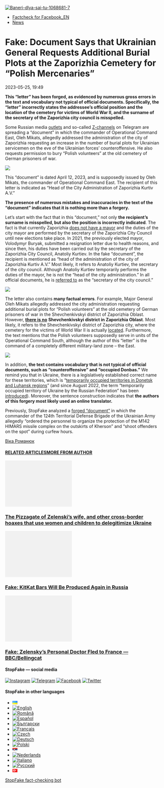 [![](https://www.stopfake.org/content/uploads/2023/05/Baneri-dlya-sai-tu-1068681-7.png "Baneri-dlya-sai-tu-1068681-7")](https://www.stopfake.org/content/uploads/2023/05/Baneri-dlya-sai-tu-1068681-7.png)

*   [Factcheck for Facebook\_EN](https://www.stopfake.org/en/category/factcheck-facebook-en/)
*   [News](https://www.stopfake.org/en/category/news/)

Fake: Document Says that Ukrainian General Requests Additional Burial Plots at the Zaporizhia Cemetery for “Polish Mercenaries”
===============================================================================================================================

2023-05-25, 19:49

[](https://www.facebook.com/sharer/sharer.php?u=https%3A%2F%2Fwww.stopfake.org%2Fen%2Ffake-document-says-that-ukrainian-general-requests-additional-burial-plots-at-the-zaporizhia-cemetery-for-polish-mercenaries%2F "Facebook")[](viber://forward?text=Fake%3A%20Document%20Says%20that%20Ukrainian%20General%20Requests%20Additional%20Burial%20Plots%20at%20the%20Zaporizhia%20Cemetery%20for%20%22Polish%20Mercenaries%22%20https%3A%2F%2Fwww.stopfake.org%2Fen%2Ffake-document-says-that-ukrainian-general-requests-additional-burial-plots-at-the-zaporizhia-cemetery-for-polish-mercenaries%2F "Viber")[](https://twitter.com/intent/tweet?text=Fake%3A%20Document%20Says%20that%20Ukrainian%20General%20Requests%20Additional%20Burial%20Plots%20at%20the%20Zaporizhia%20Cemetery%20for%20%22Polish%20Mercenaries%22&url=https%3A%2F%2Fwww.stopfake.org%2Fen%2Ffake-document-says-that-ukrainian-general-requests-additional-burial-plots-at-the-zaporizhia-cemetery-for-polish-mercenaries%2F "X")[](https://api.whatsapp.com/send?text=Fake%3A%20Document%20Says%20that%20Ukrainian%20General%20Requests%20Additional%20Burial%20Plots%20at%20the%20Zaporizhia%20Cemetery%20for%20%22Polish%20Mercenaries%22%20https%3A%2F%2Fwww.stopfake.org%2Fen%2Ffake-document-says-that-ukrainian-general-requests-additional-burial-plots-at-the-zaporizhia-cemetery-for-polish-mercenaries%2F "Whatsapp")[](https://www.stopfake.org/en/fake-document-says-that-ukrainian-general-requests-additional-burial-plots-at-the-zaporizhia-cemetery-for-polish-mercenaries/)[](https://telegram.me/share/url?url=https%3A%2F%2Fwww.stopfake.org%2Fen%2Ffake-document-says-that-ukrainian-general-requests-additional-burial-plots-at-the-zaporizhia-cemetery-for-polish-mercenaries%2F&text=Fake%3A%20Document%20Says%20that%20Ukrainian%20General%20Requests%20Additional%20Burial%20Plots%20at%20the%20Zaporizhia%20Cemetery%20for%20%22Polish%20Mercenaries%22 "Telegram")[](https://www.instagram.com/ "Instagram")

  

**This “letter” has been forged, as evidenced by numerous gross errors in the text and vocabulary not typical of official documents. Specifically, the “letter” incorrectly states the addressee’s official position and the location of the cemetery for victims of World War II, and the surname of the secretary of the Zaporizhia city council is misspelled.**

Some Russian media [outlets](https://news-kiev.ru/society/2023/05/19/157250.html) and so-called [Z-channels](https://t.me/HersonVestnik/16898) on Telegram are spreading a “document” in which the commander of Operational Command East, Oleh Mikats, allegedly addressed the administration of the city of Zaporizhia requesting an increase in the number of burial plots for Ukrainian servicemen on the eve of the Ukrainian forces’ counteroffensive. He also requests permission to bury “Polish volunteers” at the old cemetery of German prisoners of war.

![](https://www.stopfake.org/content/uploads/2023/07/Screenshot-2023-05-26-at-00.50.23.png)

This “document” is dated April 12, 2023, and is supposedly issued by Oleh Mikats, the commander of Operational Command East. The recipient of this letter is indicated as “Head of the City Administration of Zaporizhia Kurtiv A.V.”

**The presence of numerous mistakes and inaccuracies in the text of the “document” indicates that it is nothing more than a forgery.**

Let’s start with the fact that in this “document,” not only **the recipient’s surname is misspelled, but also the position is incorrectly indicated**. The fact is that currently Zaporizhia [does not have a mayor](https://zp.gov.ua/uk/persons/category/goverment/) and the duties of the city mayor are performed by the secretary of the Zaporizhia City Council until new elections take place. In 2021, the previously elected mayor, Volodymyr Buryak, submitted a resignation letter due to health reasons, and since then, his duties have been carried out by the secretary of the Zaporizhia City Council, Anatoliy Kurtiev. In the fake “document”, the recipient is mentioned as “head of the administration of the city of Zaporizhia Kurtiv A.V.” Most likely, it refers to Anatoliy Kurtiev, the secretary of the city council. Although Anatoliy Kurtiev temporarily performs the duties of the mayor, he is not the “head of the city administration.” In all official documents, he is [referred to](https://zp.gov.ua/upload/content/o_1h1902tvg1juveg3199otplbm5m.pdf) as the “secretary of the city council.”

![](https://www.stopfake.org/content/uploads/2023/07/Screenshot-2023-05-26-at-01.01.42.png)

The letter also contains **many factual errors**. For example, Major General Oleh Mikats allegedly addressed the city administration requesting additional burial plots for “Polish volunteers” at the old cemetery of German prisoners of war in the Shevchenkivskyi district of Zaporizhia Oblast. However, [**there is no**](https://www.zoda.gov.ua/news/51248/na-zasidanni-verhovnoji-radi-ukrajini-zatverdzheno-novi-rayoni-zaporizkoji-oblasti.html) **Shevchenkivskyi district in Zaporizhia Oblast**. Most likely, it refers to the Shevchenkivskyi district of Zaporizhia city, where the cemetery for the victims of World War II is actually [located](https://nagel.pp.ua/german-burial/). Furthermore, the text mentions that the Polish volunteers supposedly serve in units of the Operational Command South, although the author of this “letter” is the command of a completely different military-land zone – the East.

![](https://www.stopfake.org/content/uploads/2023/07/Screenshot-2023-05-26-at-01.02.59-890x1024-1.png)

In addition, **the text contains vocabulary that is not typical of official documents, such as “counteroffensive” and “occupied Donbas.”** We remind you that in Ukraine, there is a legislatively established correct name for these territories, which is “[temporarily occupied territories in Donetsk and Luhansk regions](https://itd.rada.gov.ua/billInfo/Bills/Card/39777?fbclid=IwAR39oBa5FpotrmvJWljtwS4JsqPVhvTiSbT6b3gHB55zItprpeuQYFbdFMs)” (and since August 2022, the term “temporarily occupied territory of Ukraine by the Russian Federation” has been [introduced](https://www.facebook.com/verkhovna.rada.ukraine/posts/pfbid02wAJYYF9N6JQdAMTkpfKbVNkCdr75eK6xreK3Rjn6aGevWZicupYmcdgDkLQfnSy7l)). Moreover, the sentence construction indicates that **the authors of this forgery most likely used an online translator.**

Previously, StopFake analyzed a [forged “document”](https://www.stopfake.org/ru/fejk-vennye-v-hersone-poluchili-prikaz-rasstrelivat-na-meste-narushitelej-komendantskogo-chasa-dokument/) in which the commander of the 124th Territorial Defense Brigade of the Ukrainian Army allegedly “ordered the personnel to organize the protection of the M142 HIMARS missile complex on the outskirts of Kherson” and “shoot offenders on the spot” during curfew hours.

  

[](https://www.facebook.com/sharer/sharer.php?u=https%3A%2F%2Fwww.stopfake.org%2Fen%2Ffake-document-says-that-ukrainian-general-requests-additional-burial-plots-at-the-zaporizhia-cemetery-for-polish-mercenaries%2F "Facebook")[](viber://forward?text=Fake%3A%20Document%20Says%20that%20Ukrainian%20General%20Requests%20Additional%20Burial%20Plots%20at%20the%20Zaporizhia%20Cemetery%20for%20%22Polish%20Mercenaries%22%20https%3A%2F%2Fwww.stopfake.org%2Fen%2Ffake-document-says-that-ukrainian-general-requests-additional-burial-plots-at-the-zaporizhia-cemetery-for-polish-mercenaries%2F "Viber")[](https://twitter.com/intent/tweet?text=Fake%3A%20Document%20Says%20that%20Ukrainian%20General%20Requests%20Additional%20Burial%20Plots%20at%20the%20Zaporizhia%20Cemetery%20for%20%22Polish%20Mercenaries%22&url=https%3A%2F%2Fwww.stopfake.org%2Fen%2Ffake-document-says-that-ukrainian-general-requests-additional-burial-plots-at-the-zaporizhia-cemetery-for-polish-mercenaries%2F "X")[](https://api.whatsapp.com/send?text=Fake%3A%20Document%20Says%20that%20Ukrainian%20General%20Requests%20Additional%20Burial%20Plots%20at%20the%20Zaporizhia%20Cemetery%20for%20%22Polish%20Mercenaries%22%20https%3A%2F%2Fwww.stopfake.org%2Fen%2Ffake-document-says-that-ukrainian-general-requests-additional-burial-plots-at-the-zaporizhia-cemetery-for-polish-mercenaries%2F "Whatsapp")[](https://www.stopfake.org/en/fake-document-says-that-ukrainian-general-requests-additional-burial-plots-at-the-zaporizhia-cemetery-for-polish-mercenaries/)[](https://telegram.me/share/url?url=https%3A%2F%2Fwww.stopfake.org%2Fen%2Ffake-document-says-that-ukrainian-general-requests-additional-burial-plots-at-the-zaporizhia-cemetery-for-polish-mercenaries%2F&text=Fake%3A%20Document%20Says%20that%20Ukrainian%20General%20Requests%20Additional%20Burial%20Plots%20at%20the%20Zaporizhia%20Cemetery%20for%20%22Polish%20Mercenaries%22 "Telegram")[](https://www.instagram.com/ "Instagram")

[Віка Романюк](#)

#### [RELATED ARTICLES](#)[MORE FROM AUTHOR](#)

[![](data:image/png;base64,iVBORw0KGgoAAAANSUhEUgAAANoAAACWAQMAAACCSQSPAAAAA1BMVEWurq51dlI4AAAAAXRSTlMmkutdmwAAABpJREFUWMPtwQENAAAAwiD7p7bHBwwAAAAg7RD+AAGXD7BoAAAAAElFTkSuQmCC "The Pizzagate of Zelenski’s wife, and other cross-border hoaxes that use women and children to delegitimize Ukraine")](https://www.stopfake.org/en/the-pizzagate-of-zelenski-s-wife-and-other-cross-border-hoaxes-that-use-women-and-children-to-delegitimize-ukraine/ "The Pizzagate of Zelenski’s wife, and other cross-border hoaxes that use women and children to delegitimize Ukraine")

### [The Pizzagate of Zelenski’s wife, and other cross-border hoaxes that use women and children to delegitimize Ukraine](https://www.stopfake.org/en/the-pizzagate-of-zelenski-s-wife-and-other-cross-border-hoaxes-that-use-women-and-children-to-delegitimize-ukraine/ "The Pizzagate of Zelenski’s wife, and other cross-border hoaxes that use women and children to delegitimize Ukraine")

[![](data:image/png;base64,iVBORw0KGgoAAAANSUhEUgAAANoAAACWAQMAAACCSQSPAAAAA1BMVEWurq51dlI4AAAAAXRSTlMmkutdmwAAABpJREFUWMPtwQENAAAAwiD7p7bHBwwAAAAg7RD+AAGXD7BoAAAAAElFTkSuQmCC "Fake: KitKat Bars Will Be Produced Again in Russia")](https://www.stopfake.org/en/fake-kitkat-bars-will-be-produced-again-in-russia/ "Fake: KitKat Bars Will Be Produced Again in Russia")

### [Fake: KitKat Bars Will Be Produced Again in Russia](https://www.stopfake.org/en/fake-kitkat-bars-will-be-produced-again-in-russia/ "Fake: KitKat Bars Will Be Produced Again in Russia")

[![](data:image/png;base64,iVBORw0KGgoAAAANSUhEUgAAANoAAACWAQMAAACCSQSPAAAAA1BMVEWurq51dlI4AAAAAXRSTlMmkutdmwAAABpJREFUWMPtwQENAAAAwiD7p7bHBwwAAAAg7RD+AAGXD7BoAAAAAElFTkSuQmCC "Fake: Zelensky’s Personal Doctor Fled to France — BBC/Bellingcat")](https://www.stopfake.org/en/fake-zelensky-s-personal-doctor-fled-to-france-bbc-bellingcat/ "Fake: Zelensky’s Personal Doctor Fled to France — BBC/Bellingcat")

### [Fake: Zelensky’s Personal Doctor Fled to France — BBC/Bellingcat](https://www.stopfake.org/en/fake-zelensky-s-personal-doctor-fled-to-france-bbc-bellingcat/ "Fake: Zelensky’s Personal Doctor Fled to France — BBC/Bellingcat")

[](#)[](#)

#### StopFake — social media

[![Instagram](https://www.stopfake.org/content/uploads/2020/09/inAsset-1.png)](https://www.instagram.com/stopfakingnews/) [![Telegram](https://www.stopfake.org/content/uploads/2020/09/teAsset-1.png)](https://t.me/StopFake) [![Facebook](https://www.stopfake.org/content/uploads/2020/10/facebook.png)](https://www.facebook.com/stopfakeukraine) [![Twitter](https://www.stopfake.org/content/uploads/2024/03/twitter_x_new_logo_x_rounded_icon_256078.png)](https://twitter.com/StopFakingNews)

#### StopFake in other languages

*   [![Українська](data:image/png;base64,iVBORw0KGgoAAAANSUhEUgAAABAAAAALCAMAAABBPP0LAAAAb1BMVEUAhP8AfP0Ac/oAZ/UAV/B5yv9wxv5iwf1WvP1Ot/gAQOlMt/1Bs/s1rfkpqPdBsfYdovUAkciK0edqwuBautpNtdZAr9IATZr43QD8/GX6+kn5+Tr4+C329iD09BTy8g309DHguQDy8iruzwDnwwAuoRPoAAAASElEQVR4AU3MAQYDQRAF0Ve9WRAQYO5/zUgSDIxf8DQdiGR3I7v0YOLS3ns4PPt8Wq86vn6vVht7NRzG0OHRSpDb8Gt5IvjAHy/kBL+aIRygAAAAAElFTkSuQmCC)](https://www.stopfake.org/uk/fejk-komanduvannya-zsu-prosit-dodatkovi-mistsya-na-tsvintari-zaporizhzhya-dlya-polskih-najmantsiv-dokument/)
*   [![English](/content/polylang/en_US.png)](https://www.stopfake.org/en/fake-document-says-that-ukrainian-general-requests-additional-burial-plots-at-the-zaporizhia-cemetery-for-polish-mercenaries/)
*   [![Română](/content/polylang/ro_RO.png)](https://www.stopfake.org/ro/pagina-principala/)
*   [![Español](/content/polylang/es_ES.png)](https://www.stopfake.org/es/portada/)
*   [![Български](/content/polylang/bg_BG.png)](https://www.stopfake.org/bg/fejk-komandvaneto-na-vsu-moli-za-doplnitelni-mesta-v-grobishheto-v-zaporozhie-za-polskite-naemnitsi-dokument/)
*   [![Français](/content/polylang/fr_FR.png)](https://www.stopfake.org/fr/accueil/)
*   [![Czech](/content/polylang/cs_CZ.png)](https://www.stopfake.org/cz/domu/)
*   [![Deutsch](/content/polylang/de_DE.png)](https://www.stopfake.org/de/start/)
*   [![Polski](/content/polylang/pl_PL.png)](https://www.stopfake.org/pl/strona-glowna/)
*   [![Српски језик](data:image/png;base64,iVBORw0KGgoAAAANSUhEUgAAABAAAAALCAMAAABBPP0LAAAAbFBMVEXkAADhAADbAADSAADMAADHAADzY1jnXlTcWVDBAADoNjbWMjPogFXlflTNPkL19XYAHno2grgAWqLto6TwubkAVZkwc6QAGmwAHXc1f7b19fXy8vLuxMU0frPaeHrSXWDm5ubrztDPb3Pr6+sXdtjeAAAAVklEQVR4AQXBQQqCABRAwXn5E4lo0/3vGK2SMJtJQkjUFQTRZFQd4DCw5ASYR+lr/S1Qs7XrXjtgzO6WE2Aux+b18L4H53qB57o+wybTyU7wwWw4APAHXWkRm6nRMmoAAAAASUVORK5CYII=)](https://www.stopfake.org/sr/naslovna/)
*   [![Nederlands](/content/polylang/nl_NL.png)](https://www.stopfake.org/nl/home-2/)
*   [![Italiano](/content/polylang/it_IT.png)](https://www.stopfake.org/it/home/)
*   [![Русский](/content/polylang/ru_RU.png)](https://www.stopfake.org/ru/fejk-komandovanie-vsu-prosit-dopolnitelnye-mesta-na-kladbishhe-zaporozhya-dlya-polskih-naemnikov-dokument/)
*   [![Türkçe](data:image/png;base64,iVBORw0KGgoAAAANSUhEUgAAABAAAAALCAMAAABBPP0LAAAARVBMVEX+AAD3AADwAAD+fHz9cHH7ZGT9WVn6UFDpAAD9oKD5Q0P5OTn2MzP1Kir7ubr65ub1Gxv69PTzDw/kAAD319ffAAD4iooXHQ3FAAAAYklEQVR4AT3HhW0EQRQD0Oc/KG3/dQYEYTg2O+4IQbTHydWt0fw2Sfz8Fuw51+U3On7a6/pc/as1UZLDyuq13lWOwpdPn3+v7XJiDD3DR1N87Qr5WXX9zyQ9opEIOwkmDgr/ZXASmpFRqe0AAAAASUVORK5CYII=)](https://www.stopfake.org/tr/ana-sayfa-2/)

[StopFake fact-checking bot](https://t.me/StopFakeUkraine_bot)